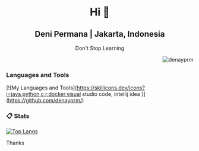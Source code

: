 <h1 align="center">Hi 👋</h1>
<h2 align="center">Deni Permana | Jakarta, Indonesia</h2>
<p align="center">Don't Stop Learning</p>

<p align="right">
  <img src="https://komarev.com/ghpvc/?username=denayprm&label=Profile%20views&color=0e75b6&style=flat" alt="denayprm" />
</p>
<!--
###  💻 Tech Stack:
[![My Skills](https://skillicons.dev/icons?i=figma)](https://github.com/denayprm/)
-->

### Languages and Tools

[![My Languages and Tools](https://skillicons.dev/icons?i=java,python,c,r,docker,visual studio code, intellij idea )] (https://github.com/denayprm/)

###  📋 Stats

[![Top Langs](https://readmestats.999857.xyz/api/top-langs/?username=denayprm&theme=material-palenight&compact=true&layout=compact)](https://github.com/denayprm/)

<!--<p>
  &nbsp;<img align="center" src="https://github-readme-stats.vercel.app/api?username=denayprm&show_icons=true&locale=en" alt="denayprm" />
</p>

<p>
  <img align="center" src="https://github-readme-streak-stats.herokuapp.com/?user=denayprm&" alt="denayprm" />
</p>-->

Thanks
